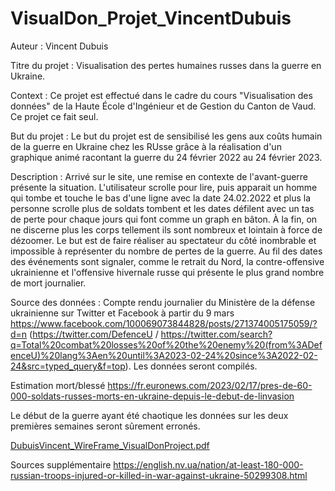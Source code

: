 # VisualDon_Projet_VincentDubuis

Auteur : Vincent Dubuis

Titre du projet : Visualisation des pertes humaines russes dans la guerre en Ukraine.

Context : Ce projet est effectué dans le cadre du cours "Visualisation des données" de la Haute École d'Ingénieur et de Gestion du Canton de Vaud. Ce projet ce fait seul.

But du projet : Le but du projet est de sensibilisé les gens aux coûts humain de la guerre en Ukraine chez les RUsse grâce à la réalisation d'un graphique animé racontant la guerre du 24 février 2022 au 24 février 2023.

Description : Arrivé sur le site, une remise en contexte de l'avant-guerre présente la situation. L'utilisateur scrolle pour lire, puis apparait un homme qui tombe et touche le bas d'une ligne avec la date 24.02.2022 et plus la personne scrolle plus de soldats tombent et les dates défilent avec un tas de perte pour chaque jours qui font comme un graph en bâton. À la fin, on ne discerne plus les corps tellement ils sont nombreux et lointain à force de dézoomer. Le but est de faire réaliser au spectateur du côté inombrable et impossible à représenter du nombre de pertes de la guerre. Au fil des dates des événements sont signaler, comme le retrait du Nord, la contre-offensive ukrainienne et l'offensive hivernale russe qui présente le plus grand nombre de mort journalier.

Source des données : Compte rendu journalier du Ministère de la défense ukrainienne sur Twitter et Facebook à partir du 9 mars https://www.facebook.com/100069073844828/posts/271374005175059/?d=n (https://twitter.com/DefenceU / https://twitter.com/search?q=Total%20combat%20losses%20of%20the%20enemy%20(from%3ADefenceU)%20lang%3Aen%20until%3A2023-02-24%20since%3A2022-02-24&src=typed_query&f=top). Les données seront compilés.

Estimation mort/blessé https://fr.euronews.com/2023/02/17/pres-de-60-000-soldats-russes-morts-en-ukraine-depuis-le-debut-de-linvasion

Le début de la guerre ayant été chaotique les données sur les deux premières semaines seront sûrement erronés.

[DubuisVincent_WireFrame_VisualDonProject.pdf](https://github.com/VincentDubuis/VisualDon_Projet_VincentDubuis/files/10989657/DubuisVincent_WireFrame_VisualDonProject.pdf)

Sources supplémentaire https://english.nv.ua/nation/at-least-180-000-russian-troops-injured-or-killed-in-war-against-ukraine-50299308.html
